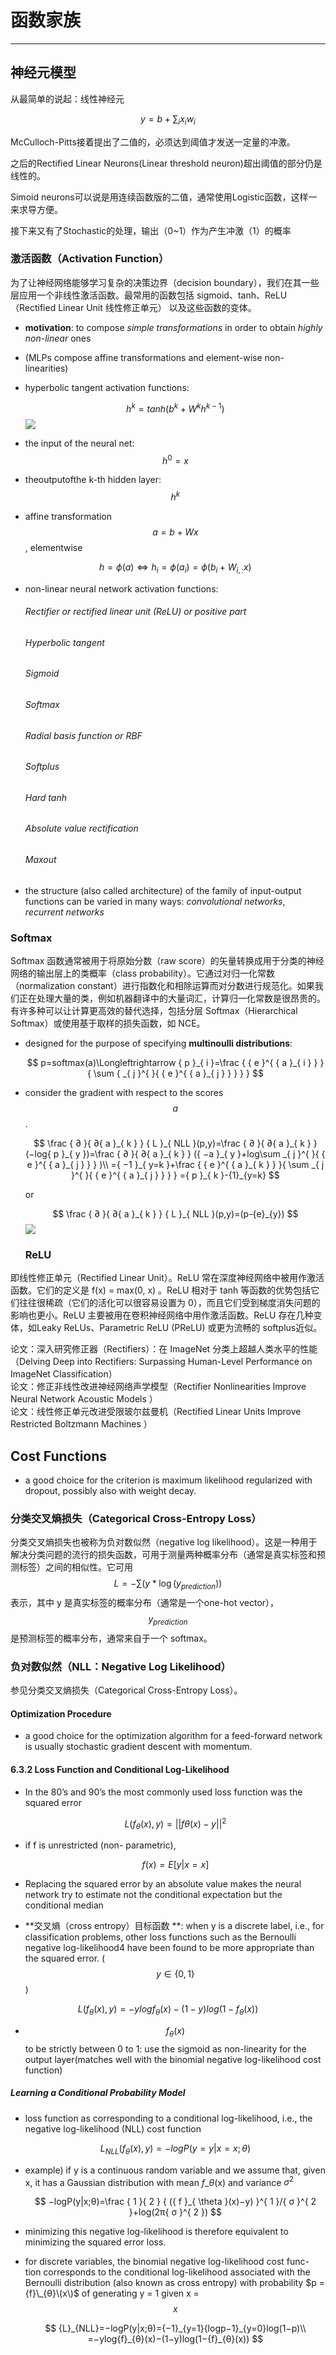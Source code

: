 # 函数家族

---

## 神经元模型

从最简单的说起：线性神经元


$$
 { y }=b +\sum_i { x}_{ i }{ w }_{ i }
$$


McCulloch-Pitts接着提出了二值的，必须达到阈值才发送一定量的冲激。

之后的Rectified Linear Neurons\(Linear threshold neuron\)超出阈值的部分仍是线性的。

Simoid neurons可以说是用连续函数版的二值，通常使用Logistic函数，这样一来求导方便。

接下来又有了Stochastic的处理，输出（0~1）作为产生冲激（1）的概率

### 激活函数（Activation Function）

为了让神经网络能够学习复杂的决策边界（decision boundary），我们在其一些层应用一个非线性激活函数。最常用的函数包括  sigmoid、tanh、ReLU（Rectified Linear Unit 线性修正单元） 以及这些函数的变体。

* **motivation**: to compose _simple transformations_ in order to obtain 
  _highly non-linear_ ones
* \(MLPs compose affine transformations and element-wise non-linearities\)
* hyperbolic tangent activation functions:

  $$
  { h }^{ k }=tanh({ b }^{ k }+{ W }^{ k }{ h }^{ k-1 })
  $$
  ![](https://upload.wikimedia.org/wikipedia/commons/thumb/7/76/Sinh_cosh_tanh.svg/256px-Sinh_cosh_tanh.svg.png)

* the input of the neural net: $${ h }^{ 0 }=x$$
* theoutputofthe k-th hidden layer: $${ h }^{ k }$$

* affine transformation $$a = b+Wx$$ \, elementwise


  $$
  h=\phi (a)⇔{ h }_{ i }=\phi ({ a }_{ i })=\phi ({ b }_{ i }+{ W }_{ i,: }x)
  $$

* non-linear neural network activation functions:

  ###### Rectifier or rectified linear unit \(ReLU\) or positive part

  ###### Hyperbolic tangent

  ###### Sigmoid

  ###### Softmax

  ###### Radial basis function or RBF

  ###### Softplus

  ###### Hard tanh

  ###### Absolute value rectification

  ###### Maxout

* the structure \(also called architecture\) of the family of input-output functions can be varied in many ways: 
  _convolutional networks_, 
  _recurrent networks_

### Softmax

Softmax 函数通常被用于将原始分数（raw score）的矢量转换成用于分类的神经网络的输出层上的类概率（class probability）。它通过对归一化常数（normalization constant）进行指数化和相除运算而对分数进行规范化。如果我们正在处理大量的类，例如机器翻译中的大量词汇，计算归一化常数是很昂贵的。有许多种可以让计算更高效的替代选择，包括分层 Softmax（Hierarchical Softmax）或使用基于取样的损失函数，如 NCE。

* designed for the purpose of specifying **multinoulli distributions**:

  $$
  p=softmax(a)\Longleftrightarrow { p }_{ i }=\frac { { e }^{ { a }_{ i } } }{ \sum { _{ j }^{  }{ { e }^{ { a }_{ j } } } }  }
  $$

* consider the gradient with respect to the scores $$a$$.

  $$
  \frac { ∂ }{ ∂{ a }_{ k } } { L }_{ NLL }(p,y)=\frac { ∂ }{ ∂{ a }_{ k } } (−log{ p }_{ y })=\frac { ∂ }{ ∂{ a }_{ k } } ({ −a }_{ y }+log\sum _{ j }^{  }{ { e }^{ { a }_{ j } } } )\\ ={ −1 }_{ y=k }+\frac { { e }^{ { a }_{ k } } }{ \sum _{ j }^{  }{ { e }^{ { a }_{ j } } }  } ={ p }_{ k }-{1}_{y=k}
  $$


  or

  $$
  \frac { ∂ }{ ∂{ a }_{ k } } { L }_{ NLL }(p,y)=(p-{e}_{y})
  $$
![](/assets/softmax.jpg)

  ### ReLU

即线性修正单元（Rectified Linear Unit）。ReLU 常在深度神经网络中被用作激活函数。它们的定义是 f\(x\) = max\(0, x\) 。ReLU 相对于 tanh 等函数的优势包括它们往往很稀疏（它们的活化可以很容易设置为 0），而且它们受到梯度消失问题的影响也更小。ReLU 主要被用在卷积神经网络中用作激活函数。ReLU 存在几种变体，如Leaky ReLUs、Parametric ReLU \(PReLU\) 或更为流畅的 softplus近似。

论文：深入研究修正器（Rectifiers）：在 ImageNet 分类上超越人类水平的性能（Delving Deep into Rectifiers: Surpassing Human-Level Performance on ImageNet Classification）  
论文：修正非线性改进神经网络声学模型（Rectifier Nonlinearities Improve Neural Network Acoustic Models ）  
论文：线性修正单元改进受限玻尔兹曼机（Rectified Linear Units Improve Restricted Boltzmann Machines  ）

## Cost Functions

* a good choice for the criterion is maximum likelihood regularized with dropout, possibly also with weight decay.

### 分类交叉熵损失（Categorical Cross-Entropy Loss）

分类交叉熵损失也被称为负对数似然（negative log likelihood）。这是一种用于解决分类问题的流行的损失函数，可用于测量两种概率分布（通常是真实标签和预测标签）之间的相似性。它可用 $$L = -\sum(y * \log(y_{prediction}))$$ 表示，其中 y 是真实标签的概率分布（通常是一个one-hot vector），$$y_{prediction} $$是预测标签的概率分布，通常来自于一个 softmax。

### 负对数似然（NLL：Negative Log Likelihood）

参见分类交叉熵损失（Categorical Cross-Entropy Loss）。

#### Optimization Procedure

* a good choice for the optimization algorithm for a feed-forward network is usually stochastic gradient descent with momentum.

#### 6.3.2 Loss Function and Conditional Log-Likelihood

* In the 80’s and 90’s the most commonly used loss function was the squared error

  $$
  L({ f }_{ θ }(x),y)={ ||fθ(x)−y|| }^{ 2 }
  $$

* if f is unrestricted \(non- parametric\),


  $$
  f(x) = E[y | x = x]
  $$

* Replacing the squared error by an absolute value makes the neural network try to estimate not the conditional expectation but the conditional median

* **交叉熵（cross entropy）目标函数 **: when y is a discrete label, i.e., for classification problems, other loss functions such as the Bernoulli negative log-likelihood4 have been found to be more appropriate than the squared error. \($$y∈{ \left\{ 0,1 \right\}  }$$\)


$$
L({ f }_{ θ }(x),y)=−ylog{ f }_{ θ }(x)−(1−y)log(1−{ f }_{ θ }(x))
$$


* $${f}_{\theta}(x)$$ to be strictly between 0 to 1: use the sigmoid as non-linearity for the output layer\(matches well with the binomial negative log-likelihood cost function\)

##### Learning a Conditional Probability Model

* loss function as corresponding to a conditional log-likelihood, i.e., the negative log-likelihood \(NLL\) cost function

  $$
  { L }_{ NLL }({ f }_{ \theta  }(x),y)=−logP(y=y|x=x;θ)
  $$

* example\) if y is a continuous random variable and we assume that, given x, it has a Gaussian distribution with mean ${f}\_{θ}$\(x\) and variance ${\sigma}^{2}$

  $$
  −logP(y|x;θ)=\frac { 1 }{ 2 } { ({ f }_{ \theta  }(x)−y) }^{ 1 }/{ σ }^{ 2 }+log(2π{ σ }^{ 2 })
  $$

* minimizing this negative log-likelihood is therefore equivalent to minimizing the squared error loss.

* for discrete variables, the binomial negative log-likelihood cost func- tion corresponds to the conditional log-likelihood associated with the Bernoulli distribution \(also known as cross entropy\) with probability $p = {f}\_{θ}\(x\)$ of generating y = 1 given x =$$ x$$


  $$
  {L}_{NLL}=−logP(y|x;θ)={−1}_{y=1}{logp−1}_{y=0}log(1−p)\\ =−ylog{f}_{θ}(x)−(1−y)log(1−{f}_{θ}(x))
  $$



